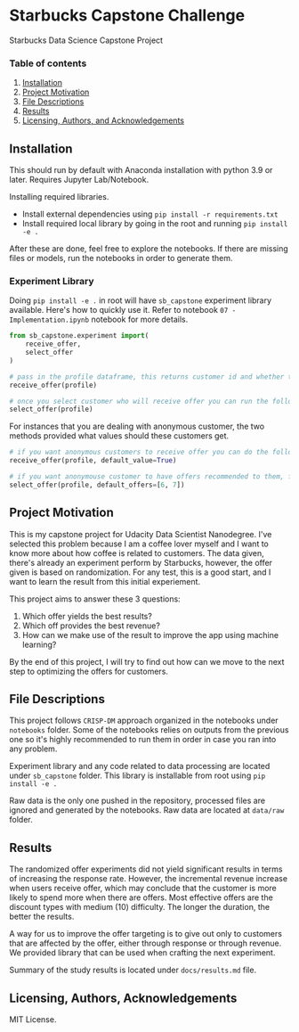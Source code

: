 # Starbucks Capstone Challenge
Starbucks Data Science Capstone Project

### Table of contents
1. [Installation](#installation)
2. [Project Motivation](#motivation)
3. [File Descriptions](#file-rec)
4. [Results](#results)
5. [Licensing, Authors, and Acknowledgements](#licensing)

## Installation <a name="installation"></a>

This should run by default with Anaconda installation with python 3.9 or later. Requires Jupyter Lab/Notebook. 

Installing required libraries.

* Install external dependencies using `pip install -r requirements.txt`
* Install required local library by going in the root and running `pip install -e .`

After these are done, feel free to explore the notebooks. If there are missing files or models, run the notebooks in order to generate them.

### Experiment Library

Doing `pip install -e .` in root will have `sb_capstone` experiment library available. Here's how to quickly use it. Refer to notebook `07 - Implementation.ipynb` notebook for more details.

```python
from sb_capstone.experiment import(
    receive_offer,
    select_offer
)

# pass in the profile dataframe, this returns customer id and whether the customer should receive offer.
receive_offer(profile)

# once you select customer who will receive offer you can run the following to get the recommended offers.
select_offer(profile)
```

For instances that you are dealing with anonymous customer, the two methods provided what values should these customers get.

```python
# if you want anonymous customers to receive offer you can do the following
receive_offer(profile, default_value=True)

# if you want anonymouse customer to have offers recommended to them, for example we know which one are safe to give (6 and 7 offer)
select_offer(profile, default_offers=[6, 7])
```

## Project Motivation<a name="motivation"></a>

This is my capstone project for Udacity Data Scientist Nanodegree. I've selected this problem because I am a coffee lover myself and I want to know more about how coffee is related to customers. The data given, there's already an experiment perform by Starbucks, however, the offer given is based on randomization. For any test, this is a good start, and I want to learn the result from this initial experiement.

This project aims to answer these 3 questions:

1. Which offer yields the best results? 
2. Which off provides the best revenue? 
3. How can we make use of the result to improve the app using machine learning?

By the end of this project, I will try to find out how can we move to the next step to optimizing the offers for customers.

## File Descriptions <a name="file-rec"></a>

This project follows `CRISP-DM` approach organized in the notebooks under `notebooks` folder. Some of the notebooks relies on outputs from the previous one so it's highly recommended to run them in order in case you ran into any problem.

Experiment library and any code related to data processing are located  under `sb_capstone` folder. This library is installable from root using `pip install -e .`

Raw data is the only one pushed in the repository, processed files are ignored and generated by the notebooks. Raw data are located at `data/raw` folder.

## Results<a name="results"></a>

The randomized offer experiments did not yield significant results in terms of increasing the response rate. However, the incremental revenue increase when users receive offer, which may conclude that the customer is more likely to spend more when there are offers. Most effective offers are the discount types with medium (10) difficulty. The longer the duration, the better the results.

A way for us to improve the offer targeting is to give out only to customers that are affected by the offer, either through response or through revenue. We provided library that can be used when crafting the next experiment.

Summary of the study results is located under `docs/results.md` file.

## Licensing, Authors, Acknowledgements<a name="licensing"></a>

MIT License.